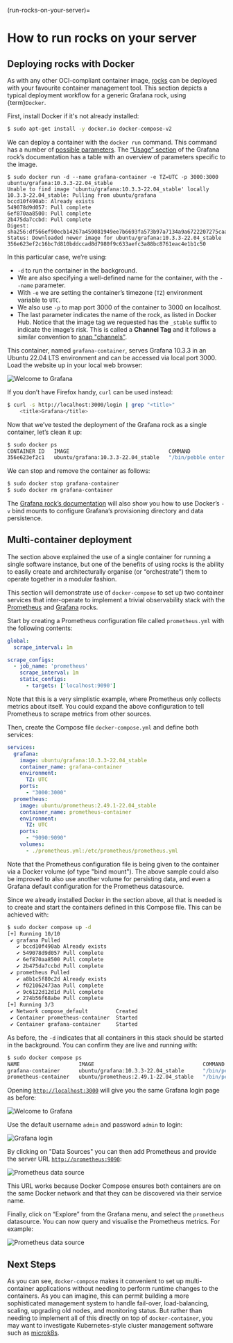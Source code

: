 (run-rocks-on-your-server)=
# How to run rocks on your server


## Deploying rocks with Docker

As with any other OCI-compliant container image, [rocks](https://canonical-rockcraft.readthedocs-hosted.com/en/latest/explanation/rocks/#) can be deployed with your favourite container management tool. This section depicts a typical deployment workflow for a generic Grafana rock, using {term}`Docker`.

First, install Docker if it's not already installed:

```bash
$ sudo apt-get install -y docker.io docker-compose-v2
```

We can deploy a container with the `docker run` command. This command has a number of [possible parameters](https://docs.docker.com/reference/cli/docker/container/run/). The [“Usage” section](https://hub.docker.com/r/ubuntu/grafana) of the Grafana rock’s documentation has a table with an overview of parameters specific to the image.

```
$ sudo docker run -d --name grafana-container -e TZ=UTC -p 3000:3000 ubuntu/grafana:10.3.3-22.04_stable
Unable to find image 'ubuntu/grafana:10.3.3-22.04_stable' locally
10.3.3-22.04_stable: Pulling from ubuntu/grafana
bccd10f490ab: Already exists 
549078d9d057: Pull complete 
6ef870aa8500: Pull complete 
2b475da7ccbd: Pull complete 
Digest: sha256:df566ef90ecb14267a459081949ee7b6693fa573b97a7134a9a6722207275caa
Status: Downloaded newer image for ubuntu/grafana:10.3.3-22.04_stable
356e623ef2c16bc7d810bddccad8d7980f9c633aefc3a88bc8761eac4e1b1c50
```

In this particular case, we’re using:
- `-d` to run the container in the background.
- We are also specifying a well-defined name for the container, with the `--name` parameter.
- With `-e` we are setting the container’s timezone (`TZ`) environment variable to `UTC`.
- We also use `-p` to map port 3000 of the container to 3000 on localhost.
- The last parameter indicates the name of the rock, as listed in Docker Hub. Notice that the image tag we requested has the `_stable` suffix to indicate the image’s risk. This is called a **Channel Tag** and it follows a similar convention to [snap "channels"](https://snapcraft.io/docs/channels).

This container, named `grafana-container`, serves Grafana 10.3.3 in an Ubuntu 22.04 LTS environment and can be accessed via local port 3000. Load the website up in your local web browser:

![Welcome to Grafana](https://assets.ubuntu.com/v1/a6b735b3-welcome-to-grafana.png)

If you don’t have Firefox handy, `curl` can be used instead:

```bash
$ curl -s http://localhost:3000/login | grep "<title>"
    <title>Grafana</title>
```

Now that we’ve tested the deployment of the Grafana rock as a single container, let’s clean it up:

```bash
$ sudo docker ps
CONTAINER ID   IMAGE                                COMMAND                  CREATED          STATUS          PORTS                                       NAMES
356e623ef2c1   ubuntu/grafana:10.3.3-22.04_stable   "/bin/pebble enter -…"   17 minutes ago   Up 17 minutes   0.0.0.0:3000->3000/tcp, :::3000->3000/tcp   grafana-container
```

We can stop and remove the container as follows:

```bash
$ sudo docker stop grafana-container
$ sudo docker rm grafana-container
```

The [Grafana rock’s documentation](https://hub.docker.com/r/ubuntu/grafana) will also show you how to use Docker’s `-v` bind mounts to configure Grafana’s provisioning directory and data persistence. 

## Multi-container deployment

The section above explained the use of a single container for running a single software instance, but one of the benefits of using rocks is the ability to easily create and architecturally organise (or “orchestrate”) them to operate together in a modular fashion.

This section will demonstrate use of `docker-compose` to set up two container services that inter-operate to implement a trivial observability stack with the [Prometheus](https://hub.docker.com/r/ubuntu/prometheus) and [Grafana](https://hub.docker.com/r/ubuntu/grafana) rocks.

Start by creating a Prometheus configuration file called `prometheus.yml` with the following contents:

```yaml
global:
  scrape_interval: 1m

scrape_configs:
  - job_name: 'prometheus'
    scrape_interval: 1m
    static_configs:
      - targets: ['localhost:9090']
```

Note that this is a very simplistic example, where Prometheus only collects metrics about itself. You could expand the above configuration to tell Prometheus to scrape metrics from other sources.

Then, create the Compose file `docker-compose.yml` and define both services:

```yaml
services:
  grafana:
    image: ubuntu/grafana:10.3.3-22.04_stable
    container_name: grafana-container
    environment:
      TZ: UTC
    ports:
      - "3000:3000"
  prometheus:
    image: ubuntu/prometheus:2.49.1-22.04_stable
    container_name: prometheus-container
    environment:
      TZ: UTC
    ports:
      - "9090:9090"
    volumes:
      - ./prometheus.yml:/etc/prometheus/prometheus.yml
```

Note that the Prometheus configuration file is being given to the container via a Docker volume (of type "bind mount"). The above sample could also be improved to also use another volume for persisting data, and even a Grafana default configuration for the Prometheus datasource.

Since we already installed Docker in the section above, all that is needed is to create and start the containers defined in this Compose file. This can be achieved with:

```bash
$ sudo docker compose up -d
[+] Running 10/10
 ✔ grafana Pulled                                                                                                                                                                                                                                                                   
   ✔ bccd10f490ab Already exists                                                                                                                                                                                                                                                     
   ✔ 549078d9d057 Pull complete                                                                                                                                                                                                                                                     
   ✔ 6ef870aa8500 Pull complete                                                                                                                                                                                                                                                     
   ✔ 2b475da7ccbd Pull complete                                                                                                                                                                                                                                                     
 ✔ prometheus Pulled                                                                                                                                                                                                                                                                
   ✔ a8b1c5f80c2d Already exists                                                                                                                                                                                                                                                     
   ✔ f021062473aa Pull complete                                                                                                                                                                                                                                                     
   ✔ 9c6122d12d1d Pull complete                                                                                                                                                                                                                                                     
   ✔ 274b56f68abe Pull complete                                                                                                                                                                                                                                                     
[+] Running 3/3
 ✔ Network compose_default         Created                                                                                                                                                                                                                                           
 ✔ Container prometheus-container  Started                                                                                                                                                                                                                                           
 ✔ Container grafana-container     Started 
```

As before, the `-d` indicates that all containers in this stack should be started in the background. You can confirm they are live and running with:

```bash
$ sudo docker compose ps
NAME                   IMAGE                                   COMMAND                  SERVICE      CREATED         STATUS         PORTS
grafana-container      ubuntu/grafana:10.3.3-22.04_stable      "/bin/pebble enter -…"   grafana      3 seconds ago   Up 3 seconds   0.0.0.0:3000->3000/tcp, :::3000->3000/tcp
prometheus-container   ubuntu/prometheus:2.49.1-22.04_stable   "/bin/pebble enter -…"   prometheus   3 seconds ago   Up 3 seconds   0.0.0.0:9090->9090/tcp, :::9090->9090/tcp
```

Opening [`http://localhost:3000`](http://localhost:3000) will give you the same Grafana login page as before:

![Welcome to Grafana](https://assets.ubuntu.com/v1/a6b735b3-welcome-to-grafana.png)

Use the default username `admin` and password `admin` to login:

![Grafana login](https://assets.ubuntu.com/v1/2e14e3f3-login-to-grafana.png)

By clicking on "Data Sources" you can then add Prometheus and provide the server URL [`http://prometheus:9090`](http://prometheus:9090):

![Prometheus data source](https://assets.ubuntu.com/v1/2a252ada-prometheus-data-source.png)

This URL works because Docker Compose ensures both containers are on the same Docker network and that they can be discovered via their service name.

Finally, click on “Explore” from the Grafana menu, and select the `prometheus` datasource. You can now query and visualise the Prometheus metrics. For example:

![Prometheus data source](https://assets.ubuntu.com/v1/bd93d9c1-prometheus-metrics.png)

## Next Steps

As you can see, `docker-compose` makes it convenient to set up multi-container applications without needing to perform runtime changes to the containers. As you can imagine, this can permit building a more sophisticated management system to handle fail-over, load-balancing, scaling, upgrading old nodes, and monitoring status. But rather than needing to implement all of this directly on top of `docker-container`, you may want to investigate Kubernetes-style cluster management software such as [microk8s](https://microk8s.io/docs).
